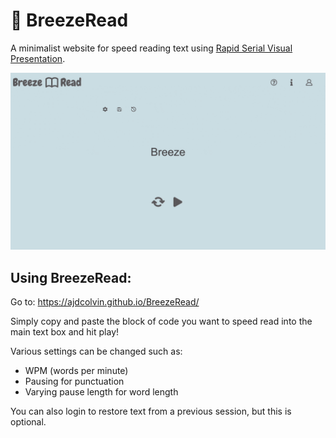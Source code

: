 # 📖 BreezeRead

A minimalist website for speed reading text using [Rapid Serial Visual Presentation](https://en.wikipedia.org/wiki/Rapid_serial_visual_presentation).

![GIF of BreezeRead website in use](assets/BreezeReadGIF.gif)

## Using BreezeRead:

Go to: https://ajdcolvin.github.io/BreezeRead/

Simply copy and paste the block of code you want to speed read into the main text box and hit play!

Various settings can be changed such as:
- WPM (words per minute)
- Pausing for punctuation 
- Varying pause length for word length

You can also login to restore text from a previous session, but this is optional. 